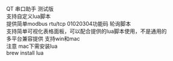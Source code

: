 QT 串口助手 测试版<br>
支持自定义lua脚本<br>
提供简单modbus rtu/tcp 01020304功能码 轮询脚本<br>
支持简单可视化表格面板，可以配合提供的lua脚本使用，不是通用的<br>
多平台兼容提供 支持win和mac<br>
注意 mac下需安装lua <br>
brew install lua <br>
